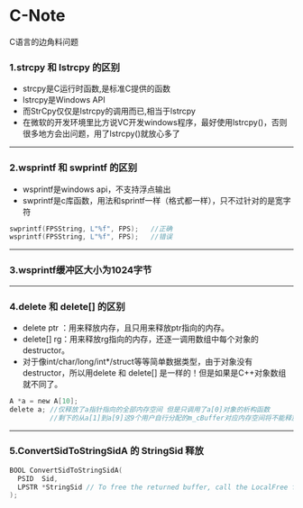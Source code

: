 # C-Note
C语言的边角料问题

### 1.strcpy 和 lstrcpy 的区别

- strcpy是C运行时函数,是标准C提供的函数
- lstrcpy是Windows API
- 而StrCpy仅仅是lstrcpy的调用而已,相当于lstrcpy
- 在微软的开发环境里比方说VC开发windows程序，最好使用lstrcpy()，否则很多地方会出问题，用了lstrcpy()就放心多了 
---
### 2.wsprintf 和 swprintf 的区别

- wsprintf是windows api，不支持浮点输出
- swprintf是c库函数，用法和sprintf一样（格式都一样），只不过针对的是宽字符
``` c++
swprintf(FPSString, L"%f", FPS);   //正确
wsprintf(FPSString, L"%f", FPS);   //错误
```
---
### 3.wsprintf缓冲区大小为1024字节
---
### 4.delete 和 delete[] 的区别
- delete ptr ：用来释放内存，且只用来释放ptr指向的内存。
- delete[] rg：用来释放rg指向的内存，还逐一调用数组中每个对象的destructor。
- 对于像int/char/long/int*/struct等等简单数据类型，由于对象没有destructor，所以用delete 和 delete[] 是一样的！但是如果是C++对象数组就不同了。
```C
A *a = new A[10];
delete a; //仅释放了a指针指向的全部内存空间 但是只调用了a[0]对象的析构函数 
          //剩下的从a[1]到a[9]这9个用户自行分配的m_cBuffer对应内存空间将不能释放 从而造成内存泄漏
```
---
### 5.ConvertSidToStringSidA 的 StringSid 释放
```C
BOOL ConvertSidToStringSidA(
  PSID  Sid,
  LPSTR *StringSid // To free the returned buffer, call the LocalFree function.
);
```
